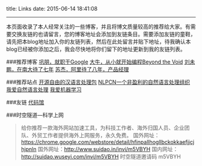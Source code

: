 title: Links
date: 2015-06-14 18:41:08

---

本页面收录了本人经常关注的一些博客，并且将博文质量较高的推荐给大家。有需要交换友链的也请留言，您的博客地址会添加到友链条目。需要添加友链的童鞋，请先把本blog地址加入你的友链列表，然后在此处留言并贴下地址，待我确认本blog已经被你添加之后，我会尽快地将你们留下的地址更新到我的友链列表。

###推荐博客
[巩朋，就职于Google](http://lucida.me/)
[大牛，从小就开始编程Beyond the Void](https://www.byvoid.com/)
[刘未鹏，在南大待了七年](http://mindhacks.cn/)
[苏杰，阿里待了八年，产品经理](http://iamsujie.com/)

###推荐站点
[开源自由的汉语言处理包](http://hanlp.linrunsoft.com/)
[NLPCN一个非盈利的自然语言处理组织](http://www.nlpcn.org/)
[我爱自然语言处理](http://www.52nlp.cn/)
[我爱机器学习](http://www.52ml.net/)


###友链
[代码馆](http://www.codepub.cn)

###时空隧道—科学上网
>给你推荐一款海外网站加速工具，为科技工作者、海外归国人员、企业团队、外贸工作者提供海外上网服务，永久免费。 
国外网址：https://chrome.google.com/webstore/detail/hfinpallhogllbckokkaefjjcjhjpnln
国外网址：http://www.suidao.in/invi/m5VBYH
国内网址：http://suidao.wuseyi.com/invi/m5VBYH
时空隧道邀请码 m5VBYH
